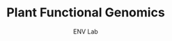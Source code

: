 ---
title: "Plant Functional Genomics"
excerpt: "Department of Civil Engineering"
header:
  teaser: /assets/images/envlab.jpg
  image: /assets/images/envlab.jpg
author: ENV Lab
categories:
  - Environment
---